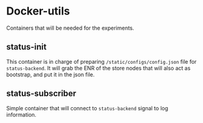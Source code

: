 # Docker-utils

Containers that will be needed for the experiments.

## status-init

This container is in charge of preparing `/static/configs/config.json` file for `status-backend`.
It will grab the ENR of the store nodes that will also act as bootstrap, and put it in the json file.

## status-subscriber

Simple container that will connect to `status-backend` signal to log information.

